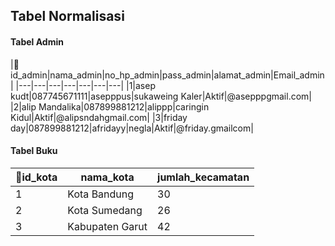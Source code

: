 ## Tabel Normalisasi

#### Tabel Admin
|🔑id_admin|nama_admin|no_hp_admin|pass_admin|alamat_admin|Email_admin|
|---|---|---|---|---|---|---|
|1|asep kudt|087745671111|asepppus|sukaweing Kaler|Aktif|@asepppgmail.com|
|2|alip Mandalika|087899881212|alippp|caringin Kidul|Aktif|@alipsndahgmail.com|
|3|friday day|087899881212|afridayy|negla|Aktif|@friday.gmailcom|

#### Tabel Buku
|🔑id_kota|nama_kota|jumlah_kecamatan|
|---|---|---|
|1|Kota Bandung|30|
|2|Kota Sumedang|26|
|3|Kabupaten Garut|42|
